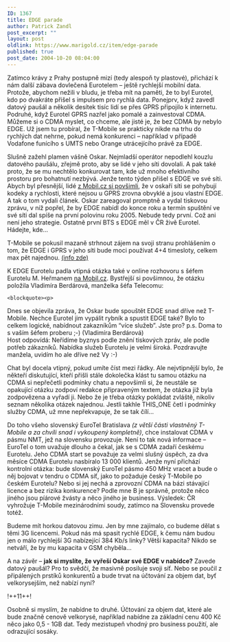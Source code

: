 ```yaml
---
ID: 1367
title: EDGE parade
author: Patrick Zandl
post_excerpt: ""
layout: post
oldlink: https://www.marigold.cz/item/edge-parade
published: true
post_date: 2004-10-20 08:04:00
---
```

<p>
Zatímco krávy z Prahy postupně mizí (tedy alespoň ty plastové), přichází k nám další zábava dovlečená Eurotelem – ještě rychlejší mobilní data. Protože, abychom nežili v bludu, je třeba mít na paměti, že to byl Eurotel, kdo po dvakráte  přišel s impulsem pro rychlá data. Ponejprv, když zavedl datový paušál a několik desítek tisíc lidí se přes GPRS připojilo k internetu. Podruhé, když Eurotel GPRS nazřel jako pomalé a zainvestoval CDMA. Můžeme si o CDMA myslet, co chceme, ale jisté je, že bez CDMA by nebylo EDGE. Už jsem tu probíral, že T-Mobile se prakticky nikde na trhu do rychlých dat nehrne, pokud nemá konkurenci – například v případě Vodafone funícího s UMTS nebo Orange utrácejícího právě za EDGE. </p>

<p>
Slušně zažehl plamen vášně Oskar. Nejmladší operátor nepodlehl kouzlu datového paušálu, zřejmě proto, aby se lidé v jeho síti dovolali. A pak také proto, že se mu nechtělo konkurovat tam, kde už mnoho efektivního prostoru pro bohatnutí nezbývá. Jenže tento týden přišel s EDGE ve své síti. Abych byl přesnější, lidé <a href="http://mobil.idnes.cz/mobilni_komunikace/operatori/sluzby/edge-oskar041019.html">z Mobil.cz si povšimli</a>, že v oskaří síti se pohybují kodeky a rychlosti, které nejsou u GPRS zrovna obvyklé a jsou vlastní EDGE. A tak o tom vydali článek. Oskar zareagoval promptně a vydal tiskovou zprávu, v níž popřel, že by EDGE nabídl do konce roku a termín spuštění ve své síti dal spíše na první polovinu roku 2005. Nebude tedy první. Což ani není jeho strategie. Ostatně první BTS s EDGE měl v ČR živě Eurotel. Hádejte, kde&#8230;</p>

<p>
T-Mobile se pokusil mazaně strhnout zájem na svoji stranu prohlášením o tom, že EDGE i GPRS v jeho síti bude moci používat 4+4 timesloty, celkem max pět najednou.  <a href="http://mobil.idnes.cz/aktuality/tmobile-edge041019.html">(info zde)</a></p>

<p>
K EDGE Eurotelu padla vtipná otázka také v online rozhovoru s šéfem Eurotelu M. Heřmanem <a href="http://www.mobil.cz/chat">na Mobil.cz</a>. Bystřejší si povšimnou, že otázku položila Vladimíra Berdárová, manželka šéfa Telecomu:</p>

	<blockquote><p>
 
Dnes se objevila zpráva, že Oskar bude spouštět EDGE snad dříve než T-Mobile. Nechce Eurotel jim vypálit rybník a spustit EDGE také? Bylo to celkem logické, nabídnout zakazníkům &#8220;více služeb&#8221;. Jste pro? p.s. Doma to s vaším šéfem proberu ;-) (Vladimíra Berdárová)<br/>
Host odpovídá: Neřídíme byznys podle znění tiskových zpráv, ale podle potřeb zákazníků. Nabídka služeb Eurotelu je velmi široká. Pozdravujte manžela, uvidím ho ale dříve než Vy :-)
</p>
</blockquote>
<p>
Chat byl docela vtipný, pokud umíte číst mezi řádky. Ale nejvtipnější bylo, že někteří diskutující, kteří přišli stále dokolečka klást tu samou otázku na CDMA si nepřečetli podmínky chatu a nepovšimli si, že neustále se opakující otázku zodpoví redakce připraveným textem, že otázka již byla zodpovězena a vyřadí ji. Nebo že je třeba otázky pokládat zvláště, nikoliv seznam několika otázek najednou. Jestli takhle THIS_ONE četl i podmínky služby CDMA, už mne nepřekvapuje, že se tak čílí…  </p>

<p>
Do toho všeho slovenský EuroTel Bratislava <i>(z větší části vlastněný T-Mobile a za chvíli snad i vykoupený kompletně)</i>, chce instalovat CDMA v pásmu NMT, jež na slovensku provozuje. Není to tak nová informace – EuroTel o tom uvažuje dlouho a čekal, jak se s CDMA zadaří českému Eurotelu. Jeho CDMA start se považuje za velmi slušný úspěch, za dva měsíce CDMA Eurotelu nasbíralo 13 000 klientů. Jenže nyní přichází kontrolní otázka: bude slovenský EuroTel pásmo 450 MHz vracet a bude o něj bojovat v tendru o CDMA síť, jako to požaduje český T-Mobile po českém Eurotelu? Nebo si jej nechá a zprovozní CDMA na bázi stávající licence a bez rizika konkurence? Podle mne B je správně, protože něco jiného jsou píárové žvásty a něco jiného je business. Výsledek: ČR vyhrožuje T-Mobile mezinárodními soudy, zatímco na Slovensku provede totéž. </p>

<p>
 Budeme mít horkou datovou zimu. Jen by mne zajímalo, co budeme dělat s těmi 3G licencemi. Pokud nás má spasit rychlé EDGE, k čemu nám budou jen o málo rychlejší 3G nabízející 384 Kb/s linky? Větší kapacita? Nikdo se netváří, že by mu kapacita v GSM chyběla&#8230; </p>

<p>
A na závěr – <b>jak si myslíte, že vyřeší Oskar své EDGE v nabídce?</b> Zavede datový paušál? Pro to svědčí, že masivně posiluje svoji síť. Nebo se poučil z připálených prstíků konkurentů a bude trvat na účtování za objem dat, byť velkorysejším, než nabízí nyní?</p>

<p>
!++11++!</p>

<p>
Osobně si myslím, že nabídne to druhé. Účtování za objem dat, které ale bude značně cenově velkorysé, například nabídne za základní cenu 400 Kč něco jako 0,5 - 1GB dat. Tedy mezistupeň vhodný pro business použití, ale odrazující sosáky.
</p>

